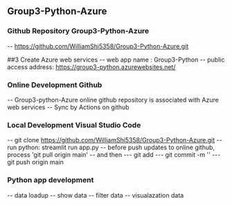 ## Group3-Python-Azure


### Github Repository Group3-Python-Azure
   --  https://github.com/WilliamShi5358/Group3-Python-Azure.git

##3 Create Azure web services
   -- web app name : Group3-Python
   -- public access address: https://group3-python.azurewebsites.net/

### Online Development Github
   -- Group3-python-Azure online github repository is associated with Azure web services
   -- Sync by Actions on github   

### Local Development Visual Studio Code
   -- git clone https://github.com/WilliamShi5358/Group3-Python-Azure.git
   -- run python: streamlit run app.py
   -- before push updates to online github, process 'git pull origin main'
   -- and then 
   ---  git add <specific files> 
   ---  git commit -m ''
   ---  git push origin main

### Python app development
   -- data loadup
   -- show data
   -- filter data
   -- visualazation data